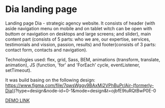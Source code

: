 # Dia landing page

Landing page Dia - strategic agency website. It consists of header (with aside navigation menu on mobile and on tablet witch can be open with buttom or navigation on desktops and large screens; and slider), main content part (consists of 5 parts: who we are, our expertise, services, testimonials and vission, passion, results) and footer(consists of 3 parts: contact form, contacts and navigation).

Technologies used: flex, grid, Sass, BEM, animations (transform, translate, animation), JS (function, 'for' and 'ForEach' cycle, eventListener, setTimeout).

It was build basing on the following design:
https://www.figma.com/file/7qwsWggv9BAxMi2VPhBuPr/Air-(formerly-Dia))?type=design&node-id=0-1&mode=design&t=ojbfE9tuRQtBwP0E-0

[DEMO LINK](https://natalia-serogina.github.io/layout_dia/)

